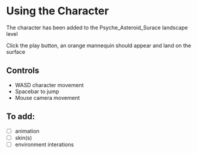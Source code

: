 # Using the Character

The character has been added to the Psyche_Asteroid_Surace landscape level

Click the play button, an orange mannequin should appear and land on the surface

## Controls

- WASD character movement
- Spacebar to jump
- Mouse camera movement

## To add:
- [ ] animation
- [ ] skin(s)
- [ ] environment interations